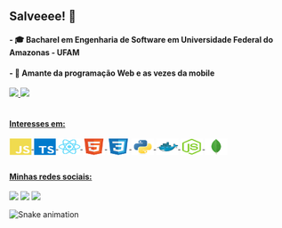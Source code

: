 ## Salveeee! 👋
#### - 🎓 Bacharel em Engenharia de Software em Universidade Federal do Amazonas - UFAM
#### - 🖤 Amante da programação Web e as vezes da mobile

<div>
  <a href="https://github.com/tmelo12">
      <img height="180em" src="https://github-readme-stats.vercel.app/api?username=tmelo12&show_icons=true&theme=dark&include_all_commits=true&count_private=true"/>
      <img height="180em"  src="https://github-readme-stats.vercel.app/api/top-langs/?username=tmelo12&layout=compact&langs_count=7&theme=dark"/>
</div>
  
<div style="display: inline_block"><br>
  <h4>Interesses em: </h4>
  <img align="center"  height="30" width="40" src="https://raw.githubusercontent.com/devicons/devicon/master/icons/javascript/javascript-plain.svg">
  <img align="center"  height="30" width="40" src="https://raw.githubusercontent.com/devicons/devicon/master/icons/typescript/typescript-original.svg">
  <img align="center"  height="30" width="40" src="https://raw.githubusercontent.com/devicons/devicon/master/icons/react/react-original.svg">
  <img align="center"  height="30" width="40" src="https://raw.githubusercontent.com/devicons/devicon/master/icons/html5/html5-original.svg">
  <img align="center"  height="30" width="40" src="https://raw.githubusercontent.com/devicons/devicon/master/icons/css3/css3-original.svg">
  <img align="center"  height="30" width="40" src="https://raw.githubusercontent.com/devicons/devicon/master/icons/python/python-original.svg">
  <img align="center"  height="30" width="40" src="https://raw.githubusercontent.com/devicons/devicon/master/icons/docker/docker-original.svg">
  <img align="center"  height="30" width="40" src="https://raw.githubusercontent.com/devicons/devicon/master/icons/nodejs/nodejs-original.svg">
  <img align="center"  height="30" width="40" src="https://raw.githubusercontent.com/devicons/devicon/master/icons/mongodb/mongodb-original.svg">
</div>

##
  
<div>
  <h4>Minhas redes sociais:</h4>
 <a href="https://instagram.com/thidmello" target="_blank"><img src="https://img.shields.io/badge/-Instagram-%23E4405F?style=for-the-badge&logo=instagram&logoColor=white" target="_blank"></a> 
  <a href="https://twitter.com/thidemello" target="_blank"><img src="https://img.shields.io/badge/Twitter-1DA1F2?style=for-the-badge&logo=twitter&logoColor=white" target="_blank"></a>
  <a href="https://facebook.com/thiago.braga.3939" target="_blank"><img src="https://img.shields.io/badge/Facebook-1877F2?style=for-the-badge&logo=facebook&logoColor=white" target="_blank"></a>
  
  ![Snake animation](https://github.com/tmelo12/tmelo12/blob/output/github-contribution-grid-snake.svg)
</div>
